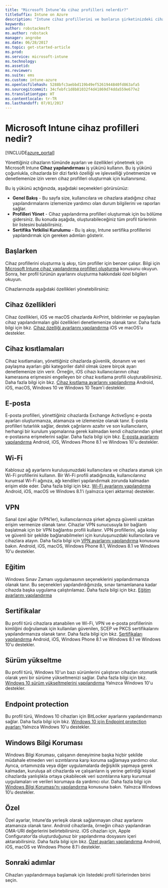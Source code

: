 ```yaml
---
title: "Microsoft Intune’da cihaz profilleri nelerdir?"
titleSuffix: Intune on Azure
description: "Intune cihaz profillerini ve bunların şirketinizdeki cihazların yönetilmesine ve korunmasına nasıl yardımcı olabileceğini öğrenin.\""
keywords: 
author: robstackmsft
ms.author: robstack
manager: angrobe
ms.date: 06/28/2017
ms.topic: get-started-article
ms.prod: 
ms.service: microsoft-intune
ms.technology: 
ms.assetid: 
ms.reviewer: 
ms.suite: ems
ms.custom: intune-azure
ms.openlocfilehash: 5288bfc3aebbd119b49ef5261944840fd863afa5
ms.sourcegitcommit: 34cfebfc1d8b81032f4d41869d74dda559e677e2
ms.translationtype: HT
ms.contentlocale: tr-TR
ms.lasthandoff: 07/01/2017
---
```

# <a name="what-are-microsoft-intune-device-profiles"></a>Microsoft Intune cihaz profilleri nedir?

[!INCLUDE[azure_portal](./includes/azure_portal.md)]

Yönettiğiniz cihazların tümünde ayarları ve özellikleri yönetmek için Microsoft Intune **Cihaz yapılandırması** iş yükünü kullanın. Bu iş yükünü çoğunlukla, cihazlarda bir dizi farklı özelliği ve işlevselliği yönetmenize ve denetlemenize izin veren cihaz profilleri oluşturmak için kullanırsınız.

Bu iş yükünü açtığınızda, aşağıdaki seçenekleri görürsünüz:

- **Genel Bakış** - Bu sayfa size, kullanıcılara ve cihazlara atadığınız cihaz yapılandırmalarını izlemenize yardımcı olan durum bilgilerini ve raporları sağlar.
- **Profilleri Yönet** - Cihaz yapılandırma profilleri oluşturmak için bu bölüme gidersiniz. Bu konuda aşağıda, oluşturabileceğiniz tüm profil türlerinin bir listesini bulabilirsiniz.
- **Sertifika Yetkilisi Kurulumu** - Bu iş akışı, Intune sertifika profillerini yapılandırmak için gereken adımları gösterir.

## <a name="getting-started"></a>Başlarken

Cihaz profillerini oluşturma iş akışı, tüm profiller için benzer çalışır. Bilgi için [Microsoft Intune cihaz yapılandırma profilleri oluşturma](device-profile-create.md) konusunu okuyun. Sonra, her profil türünün ayarlarını oluşturma hakkındaki özel bilgileri okuyun.

Cihazlarınızda aşağıdaki özellikleri yönetebilirsiniz:

## <a name="device-features"></a>Cihaz özellikleri

Cihaz özellikleri, iOS ve macOS cihazlarda AirPrint, bildirimler ve paylaşılan cihaz yapılandırmaları gibi özellikleri denetlemenize olanak tanır.
Daha fazla bilgi için bkz. [Cihaz özelliği ayarlarını yapılandırma](device-features-configure.md) iOS ve macOS’u destekler.

## <a name="device-restrictions"></a>Cihaz kısıtlamaları
Cihaz kısıtlamaları, yönettiğiniz cihazlarda güvenlik, donanım ve veri paylaşma ayarları gibi kategoriler dahil olmak üzere birçok ayarı denetlemenize izin verir. Örneğin, iOS cihazı kullanıcılarının cihaz kamerasına erişmesini engelleyen bir cihaz kısıtlama profili oluşturabilirsiniz.
Daha fazla bilgi için bkz. [Cihaz kısıtlama ayarlarını yapılandırma](device-restrictions-configure.md) Android, iOS, macOS, Windows 10 ve Windows 10 Team'i destekler.

## <a name="email"></a>E-posta
E-posta profilleri, yönettiğiniz cihazlarda Exchange ActiveSync e-posta ayarları oluşturmanıza, atamanıza ve izlemenize olanak tanır. E-posta profilleri tutarlılık sağlar, destek çağrılarını azaltır ve son kullanıcıların, herhangi bir kurulum yapmalarına gerek kalmadan kendi cihazlarından şirket e-postasına erişmelerini sağlar.
Daha fazla bilgi için bkz. [E-posta ayarlarını yapılandırma](email-settings-configure.md) Android, iOS, Windows Phone 8.1 ve Windows 10'u destekler.

## <a name="wi-fi"></a>Wi-Fi
Kablosuz ağ ayarlarını kuruluşunuzdaki kullanıcılara ve cihazlara atamak için Wi-Fi profillerini kullanın. Bir Wi-Fi profili atadığınızda, kullanıcılarınız kurumsal Wi-Fi ağınıza, ağı kendileri yapılandırmak zorunda kalmadan erişim elde eder.
Daha fazla bilgi için bkz. [Wi-Fi ayarlarını yapılandırma](wi-fi-settings-configure.md) Android, iOS, macOS ve Windows 8.1'i (yalnızca içeri aktarma) destekler.

## <a name="vpn"></a>VPN
Sanal özel ağlar (VPN’ler), kullanıcılarınıza şirket ağınıza güvenli uzaktan erişim vermenize olanak tanır. Cihazlar VPN sunucusuyla bir bağlantı başlatmak için bir VPN bağlantısı profili kullanır. VPN profillerini, ağa kolay ve güvenli bir şekilde bağlanabilmeleri için kuruluşunuzdaki kullanıcılara ve cihazlara atayın.
Daha fazla bilgi için [VPN ayarlarını yapılandırma](vpn-settings-configure.md) konusuna bakın.
Android, iOS, macOS, Windows Phone 8.1, Windows 8.1 ve Windows 10'u destekler.

## <a name="education"></a>Eğitim
Windows Sınav Zamanı uygulamasının seçeneklerini yapılandırmanıza olanak tanır. Bu seçenekleri yapılandırdığınızda, sınav tamamlanana kadar cihazda başka uygulama çalıştırılamaz.
Daha fazla bilgi için bkz. [Eğitim ayarlarını yapılandırma](education-settings-configure.md)

## <a name="certificates"></a>Sertifikalar
Bu profil türü cihazlara atanabilen ve Wi-Fi, VPN ve e-posta profillerinin kimliğini doğrulamak için kullanılan güvenilen, SCEP ve PKCS sertifikalarını yapılandırmanıza olanak tanır.
Daha fazla bilgi için bkz. [Sertifikaları yapılandırma](certificates-configure.md) Android, iOS, Windows Phone 8.1 ve Windows 8.1 ve Windows 10'u destekler.

## <a name="edition-upgrade"></a>Sürüm yükseltme
Bu profil türü, Windows 10'un bazı sürümlerini çalıştıran cihazları otomatik olarak yeni bir sürüme yükseltmenizi sağlar.
Daha fazla bilgi için bkz. [Windows 10 sürüm yükseltmelerini yapılandırma](edition-upgrade-configure-windows-10.md) Yalnızca Windows 10'u destekler.

## <a name="endpoint-protection"></a>Endpoint protection
Bu profil türü, Windows 10 cihazları için BitLocker ayarlarını yapılandırmanızı sağlar.
Daha fazla bilgi için bkz. [Windows 10 için Endpoint protection ayarları ](endpoint-protection-windows-10.md) Yalnızca Windows 10'u destekler.

## <a name="windows-information-protection"></a>Windows Bilgi Koruması
Windows Bilgi Koruması, çalışanın deneyimine başka hiçbir şekilde müdahale etmeden veri sızıntılarına karşı koruma sağlamaya yardımcı olur. Ayrıca, ortamınızda veya diğer uygulamalarda değişiklik yapmaya gerek kalmadan, kuruluşa ait cihazlarda ve çalışanların iş yerine getirdiği kişisel cihazlarda yanlışlıkla ortaya çıkabilecek veri sızıntılarına karşı kurumsal uygulamaları ve verileri korumaya da yardımcı olur.
Daha fazla bilgi için [Windows Bilgi Koruması’nı yapılandırma](windows-information-protection-configure.md) konusuna bakın. Yalnızca Windows 10’u destekler.

## <a name="custom"></a>Özel
Özel ayarlar, Intune’da yerleşik olarak sağlanmayan cihaz ayarlarını atamanıza olanak tanır. Android cihazlarda, örneğin cihazı yapılandıran OMA-URI değerlerini belirtebilirsiniz. iOS cihazları için, Apple Configurator’da oluşturduğunuz bir yapılandırma dosyasını içeri aktarabilirsiniz.
Daha fazla bilgi için bkz. [Özel ayarları yapılandırma](custom-settings-configure.md) Android, iOS, macOS ve Windows Phone 8.1'i destekler.

## <a name="next-steps"></a>Sonraki adımlar
Cihazları yapılandırmaya başlamak için listedeki profil türlerinden birini seçin.
